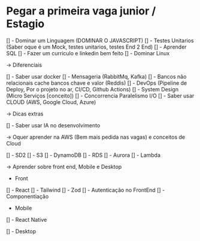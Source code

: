 # Pegar a primeira vaga junior / Estagio


[] - Dominar um Linguagem (DOMINAR O JAVASCRIPT)
[] - Testes Unitarios (Saber oque é um Mock, testes unitarios, testes End 2 End)
[] - Aprender SQL 
[] - Fazer um curriculo e linkedin bem feito 
[] - Dominar Linux

-> Diferenciais

[] - Saber usar docker
[] - Mensageria (RabbitMq, Kafka)
[] - Bancos não relacionais cache bancos chave e valor (Reddis)
[] - DevOps (Pipeline de Deploy, Por o projeto no ar, CI/CD, Github Actions)
[] - System Design (Micro Serviços [conceito])
[] - Concorrencia Paralelismo I/O
[] - Saber usar CLOUD (AWS, Google Cloud, Azure)


-> Dicas extras

[] - Saber usar IA no desenvolvimento

-> Oquer aprender na AWS (Bem mais pedida nas vagas) e conceitos de Cloud

[] - SD2
[] - S3
[] - DynamoDB
[] - RDS
[] - Aurora
[] - Lambda

-> Aprender sobre front end, Mobile e Desktop

- Front

[] - React
[] - Tailwind
[] - Zod
[] - Autenticação no FrontEnd
[] - Componentiação

- Mobile

[] - React Native

[] - Desktop

